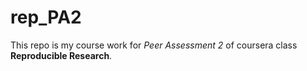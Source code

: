 # rep_PA2

This repo is my course work for *Peer Assessment 2* of coursera class **Reproducible Research**.



